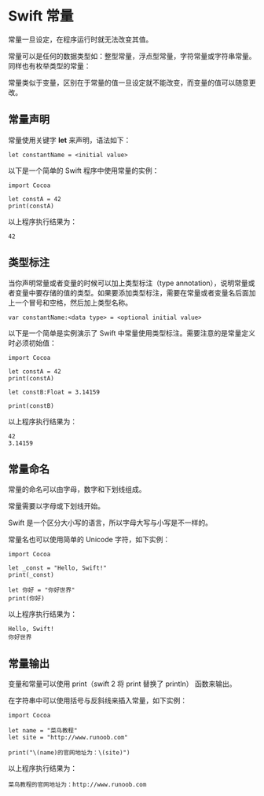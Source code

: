 # Swift 常量

常量一旦设定，在程序运行时就无法改变其值。

常量可以是任何的数据类型如：整型常量，浮点型常量，字符常量或字符串常量。同样也有枚举类型的常量：

常量类似于变量，区别在于常量的值一旦设定就不能改变，而变量的值可以随意更改。

## 常量声明

常量使用关键字 **let** 来声明，语法如下：

```
let constantName = <initial value>

```

以下是一个简单的 Swift 程序中使用常量的实例：

```
import Cocoa

let constA = 42
print(constA)

```

以上程序执行结果为：

```
42

```

## 类型标注

当你声明常量或者变量的时候可以加上类型标注（type annotation），说明常量或者变量中要存储的值的类型。如果要添加类型标注，需要在常量或者变量名后面加上一个冒号和空格，然后加上类型名称。

```
var constantName:<data type> = <optional initial value>

```

以下是一个简单是实例演示了 Swift 中常量使用类型标注。需要注意的是常量定义时必须初始值：

```
import Cocoa

let constA = 42
print(constA)

let constB:Float = 3.14159

print(constB)

```

以上程序执行结果为：

```
42
3.14159
```

## 常量命名

常量的命名可以由字母，数字和下划线组成。

常量需要以字母或下划线开始。

Swift 是一个区分大小写的语言，所以字母大写与小写是不一样的。

常量名也可以使用简单的 Unicode 字符，如下实例：

```
import Cocoa

let _const = "Hello, Swift!"
print(_const)

let 你好 = "你好世界"
print(你好)

```

以上程序执行结果为：

```
Hello, Swift!
你好世界

```

## 常量输出

变量和常量可以使用 print（swift 2 将 print 替换了 println） 函数来输出。

在字符串中可以使用括号与反斜线来插入常量，如下实例：

```
import Cocoa

let name = "菜鸟教程"
let site = "http://www.runoob.com"

print("\(name)的官网地址为：\(site)")

```

以上程序执行结果为：

```
菜鸟教程的官网地址为：http://www.runoob.com
```

